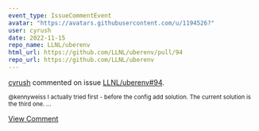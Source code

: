 ```yaml
---
event_type: IssueCommentEvent
avatar: "https://avatars.githubusercontent.com/u/1194526?"
user: cyrush
date: 2022-11-15
repo_name: LLNL/uberenv
html_url: https://github.com/LLNL/uberenv/pull/94
repo_url: https://github.com/LLNL/uberenv
---
```


<a href='https://github.com/cyrush' target='_blank'>cyrush</a> commented on issue <a href='https://github.com/LLNL/uberenv/pull/94' target='_blank'>LLNL/uberenv#94</a>.

<small>@kennyweiss I actually tried first - before the config add solution. The current solution is the third one....</small>

<a href='https://github.com/LLNL/uberenv/pull/94' target='_blank'>View Comment</a>